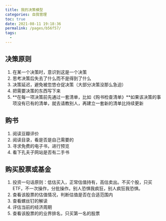 ```yaml
---
title: 我的决策模型
categories: 自我管理
toc: true
date: 2021-08-11 19:18:36
permalink: /pages/b56f57/
tags: 
  - 
---
```




## 决策原则

1. 在某一个决策时，意识到这是一个决策
2. 思考决策后失去了什么而不是得到了什么
3. 决策延迟，避免被忽悠仓促决策（大部分决策没那么急迫）
4. 把需要决策的东西写下来
5. **在每一项决策前先通过一套清单，比如《购书检查清单》**如果该决策的事项没有已有的清单，就去请教别人，再建立一套新的清单比持续更新



## 购书

1. 阅读豆瓣评价
2. 阅读目录，看是否是自己需要的
3. 寻求免费的电子书，进行预览
4. 看下孔夫子网站是否有二手书



## 购买股票或基金

1. 投资一句话原则：低估买入，正常估值持有，高估卖出。不买个股，只买 ETF，不一次操作，分批操作。别人恐惧我疯狂，别人疯狂我恐惧。
2. 查看该股票的估值情况，判断估值是否在合适范围内
3. 查看螺丝钉的解读
4. 评估当前的经济周期
5. 查看该股票的的业界排名，只买第一名的股票